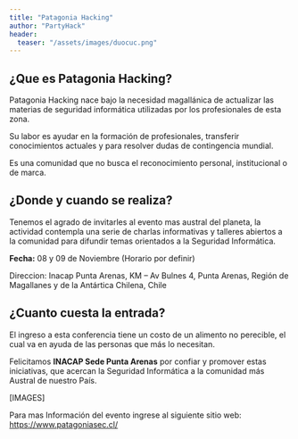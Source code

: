 ```yaml
---
title: "Patagonia Hacking"
author: "PartyHack"
header: 
  teaser: "/assets/images/duocuc.png"
---
```

	

## ¿Que es Patagonia Hacking?

Patagonia Hacking nace bajo la necesidad magallánica de actualizar las materias de seguridad informática utilizadas por los profesionales de esta zona.

Su labor es ayudar en la formación de profesionales, transferir conocimientos actuales y para resolver dudas de contingencia mundial.

Es una comunidad que no busca el reconocimiento personal, institucional o de marca.

## ¿Donde y cuando se realiza?

Tenemos el agrado de invitarles al evento mas austral del planeta, la actividad contempla una serie de charlas informativas y talleres abiertos a la comunidad para difundir temas  orientados a la Seguridad Informática.

**Fecha:** 08 y 09 de Noviembre (Horario por definir)

Direccion: Inacap Punta Arenas, KM – Av Bulnes 4, Punta Arenas, Región de Magallanes y de la Antártica Chilena, Chile

## ¿Cuanto cuesta la entrada?

El ingreso a esta conferencia tiene un costo de un alimento no perecible, el cual va en ayuda de las personas que más lo necesitan.

Felicitamos  **INACAP Sede Punta Arenas** por confiar y promover estas iniciativas, que acercan la Seguridad Informática a la comunidad más Austral de nuestro País.

[IMAGES]

Para mas Información del evento ingrese al siguiente sitio web: https://www.patagoniasec.cl/
